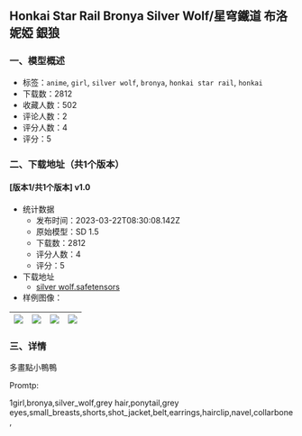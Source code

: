## Honkai Star Rail Bronya Silver Wolf/星穹鐵道 布洛妮婭 銀狼
### 一、模型概述

- 标签：`anime`, `girl`, `silver wolf`, `bronya`, `honkai star rail`, `honkai`
- 下载数：2812
- 收藏人数：502
- 评论人数：2
- 评分人数：4
- 评分：5

### 二、下载地址（共1个版本）

#### [版本1/共1个版本] v1.0

- 统计数据
  - 发布时间：2023-03-22T08:30:08.142Z
  - 原始模型：SD 1.5
  - 下载数：2812
  - 评分人数：4
  - 评分：5
- 下载地址
  - [silver wolf.safetensors](https://civitai.com/api/download/models/16370)
- 样例图像：

| <img src="https://image.civitai.com/xG1nkqKTMzGDvpLrqFT7WA/0354d3b5-238e-4efd-af1e-880e7dd3f700/width=450/193976.jpeg" /> | <img src="https://image.civitai.com/xG1nkqKTMzGDvpLrqFT7WA/b1d7fd55-6079-4f7b-91e9-d0b6a1dbed00/width=450/165056.jpeg" /> | <img src="https://image.civitai.com/xG1nkqKTMzGDvpLrqFT7WA/c5b90988-8f3a-42ff-fbae-a52e87ee4f00/width=450/165054.jpeg" /> | <img src="https://image.civitai.com/xG1nkqKTMzGDvpLrqFT7WA/547c3106-258f-4e12-3dcd-0e367559bf00/width=450/166824.jpeg" /> |
| ---- | ---- | ---- | ---- |


### 三、详情
<p>多畫點小鴨鴨</p><p>Promtp:</p><p>1girl,bronya,silver_wolf,grey hair,ponytail,grey eyes,small_breasts,shorts,shot_jacket,belt,earrings,hairclip,navel,collarbone,</p><p></p>